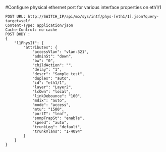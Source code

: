 
#Configure physical ethernet port for various interface properties on eth1/1

    POST URL: http://SWITCH_IP/api/mo/sys/intf/phys-[eth1/1].json?query-target=self
    Content-Type: application/json
    Cache-Control: no-cache
    POST BODY :
    {
        "l1PhysIf": {
            "attributes": {
                "accessVlan": "vlan-321",
                "adminSt": "down",
                "bw": "0",
                "childAction": "",
                "delay": "1",
                "descr": "Sample test",
                "duplex": "auto",
                "id": "eth1/1",
                "layer": "Layer2",
                "lcOwn": "local",
                "linkDebounce": "100",
                "mdix": "auto",
                "mode": "access",
                "mtu": "1500",
                "portT": "leaf",
                "snmpTrapSt": "enable",
                "speed": "auto",
                "trunkLog": "default",
                "trunkVlans": "1-4094"
            }
        }
    }

